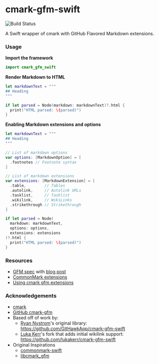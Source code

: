 # cmark-gfm-swift

![Build Status](https://github.com/bdotdub/cmark-gfm-swift/workflows/Test/badge.svg)

A Swift wrapper of cmark with GitHub Flavored Markdown extensions.

### Usage

**Import the framework**

```swift
import cmark_gfm_swift
```

**Render Markdown to HTML**

```swift
let markdownText = """
## Heading
"""

if let parsed = Node(markdown: markdownText)?.html {
  print("HTML parsed: \(parsed)")
}
```

**Enabling Markdown extensions and options**

```swift
let markdownText = """
## Heading
"""

// List of markdown options
var options: [MarkdownOption] = [
  .footnotes // Footnote syntax
]

// List of markdown extensions
var extensions: [MarkdownExtension] = [
  .table,        // Tables
  .autolink,     // Autolink URLs
  .tasklist,     // Tasklist
  .wikilink,     // WikiLinks
  .strikethrough // Strikethrough
]

if let parsed = Node(
  markdown: markdownText,
  options: options,
  extensions: extensions
)?.html {
  print("HTML parsed: \(parsed)")
}
```

### Resources

- [GFM spec](https://github.github.com/gfm/) with [blog post](https://githubengineering.com/a-formal-spec-for-github-markdown/)
- [CommonMark extensions](https://github.com/commonmark/CommonMark/wiki/Deployed-Extensions)
- [Using cmark gfm extensions](https://medium.com/@krisgbaker/using-cmark-gfm-extensions-aad759894a89)

### Acknowledgements

- [cmark](https://github.com/commonmark/cmark)
- [GitHub cmark-gfm](https://github.com/github/cmark-gfm)
- Based off of work by:
  - [Ryan Nystrom](https://github.com/rnystrom)'s original library: https://github.com/GitHawkApp/cmark-gfm-swift
  - [Luka Kerr](https://github.com/lukakerr)'s fork that adds initial wikilink support: https://github.com/lukakerr/cmark-gfm-swift
- Original Inspirations
  - [commonmark-swift](https://github.com/chriseidhof/commonmark-swift)
  - [libcmark_gfm](https://github.com/KristopherGBaker/libcmark_gfm)
